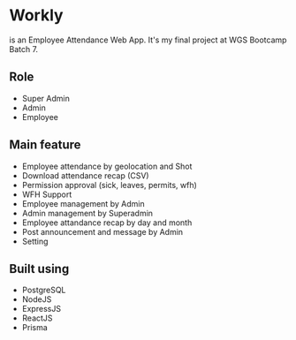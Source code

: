 # Workly

is an Employee Attendance Web App. It's my final project at WGS Bootcamp Batch 7.

## Role
- Super Admin
- Admin
- Employee

## Main feature

- Employee attendance by geolocation and Shot
- Download attendance recap (CSV)
- Permission approval (sick, leaves, permits, wfh)
- WFH Support
- Employee management by Admin
- Admin management by Superadmin
- Employee attandance recap by day and month
- Post announcement and message by Admin
- Setting

## Built using

- PostgreSQL
- NodeJS
- ExpressJS
- ReactJS
- Prisma
